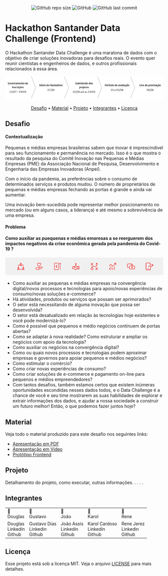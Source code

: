 <p align="center">
<img alt="GitHub repo size" src="https://img.shields.io/github/repo-size/gpd38/desafioShaweeSantander">
<img alt="GitHub" src="https://img.shields.io/github/license/gpd38/desafioShaweeSantander">
<img alt="GitHub last commit" src="https://img.shields.io/github/last-commit/gpd38/desafioShaweeSantander">
</p>

# Hackathon Santander Data Challenge (Frontend)

O Hackathon Santander Data Challenge é uma maratona de dados com o objetivo de criar soluções inovadoras para desafios reais. O evento quer reunir cientistas e engenheiros de dados, e outros profissionais relacionados à essa área. 

<img src="img/cronograma.PNG"/><br>

<p align="center">
  <a href="#desafio">Desafio</a> •
  <a href="#material">Material</a> •
  <a href="#projeto">Projeto</a> •
  <a href="#integrantes">Integrantes</a> •
  <a href="#licença">Licença</a>
</p>

## Desafio

#### Contextualização

<p>Pequenas e médias empresas brasileiras sabem que inovar é imprescindível para seu funcionamento e permanência no mercado. Isso é o que mostra o resultado da pesquisa do Comitê Inovação nas Pequenas e Médias Empresas (PME) da Associação Nacional de Pesquisa, Desenvolvimento e Engenharia das Empresas Inovadoras (Anpei).</p>
<p>Com o início da pandemia, as preferências sobre o consumo de determinados serviços e produtos mudou. O número de proprietários de pequenas e médias empresas fechando as portas é grande e ainda vai aumentar.</p>
<p>Uma inovação bem-sucedida pode representar melhor posicionamento no mercado (ou em alguns casos, a liderança) e até mesmo a sobrevivência de uma empresa.</p>

#### Problema

<h4><bold>Como auxiliar as puequenas e médias emoresas a se reerguerem dos impactos negativos da crise econômica gerada pela pandemia do Covid-19 ?</bold></h4>
<img src="img/desafio.PNG"/><br>
<p>
<ul>
<li>Como auxiliar as pequenas e médias empresas na convergência digital/novos processos e tecnologias para apoio/novas experiências de consumo/novas soluções e-commerce?</li>
<li>Há atividades, produtos ou serviços que possam ser aprimorados?</li>
<li>O setor está necessitando de alguma inovação que possa ser desenvolvida?</li>
<li>O setor está desatualizado em relação às tecnologias hoje existentes e você pode modernizá-lo?</li>
<li>Como é possível que pequenos e médio negócios continuem de portas abertas?</li>
<li>Como se adaptar à nova realidade? Como estruturar e ampliar os negócios com apoio da tecnologia?</li>
<li>Como auxiliar os negócios na convergência digital?</li>
<li>Como ou quais novos processos e tecnologias podem aproximar empresas e governos para apoiar pequenos e médios negócios?</li>
<li>Como estimular o comércio?</li>
<li>Como criar novas experiências de consumo?</li>
<li>Como criar soluções de e-commerce e pagamento on-line para pequenos e médios empreendedores?</li>
<li>Com tantos desafios, também estamos certos que existem inúmeras oportunidades escondidas nesses dados todos, e o Data Challenge é a chance de você e seu time mostrarem as suas habilidades de explorar e extrair informações dos dados, e ajudar a nossa sociedade a construir um futuro melhor! Então, o que podemos fazer juntos hoje?</li>
</ul>
</p>

## Material

Veja todo o material produzido para este desafio nos seguintes links:

- [Apresentação em PDF]()
- [Apresentação em Vídeo]()
- [Protótipo Frontend]()

## Projeto

Detalhamento do projeto, como executar, outras informações. . . . .

## Integrantes

<table>
<tr>
    <td>👤<br>Douglas</td>
    <td>👤<br>Gustavo</td>
    <td>👤<br>João</td>
    <td>👤<br>Karol</td>
    <td>👤<br>Rene</td>
  </tr>
  <tr>
    <td>Douglas<br>Linkedin<br>Github<br></td>
    <td>Gustavo Dias<br>Linkedin<br>Github<br></td>
    <td>João Assis<br>Linkedin<br>Github<br></td>
    <td>Karol Cardoso<br>Linkedin<br>Github<br></td>
    <td>Rene Jerez<br>Linkedin<br>Github<br></td>
  </tr>
  </table>

## Licença

Esse projeto está sob a licença MIT. Veja o arquivo [LICENSE](LICENSE.md) para mais detalhes.
